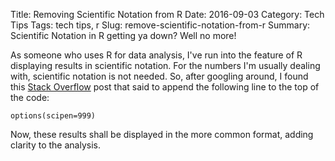 Title: Removing Scientific Notation from R
Date: 2016-09-03
Category: Tech Tips
Tags: tech tips, r
Slug: remove-scientific-notation-from-r
Summary: Scientific Notation in R getting ya down? Well no more! 

As someone who uses R for data analysis, I've run into the feature of R displaying results in scientific notation. For the numbers I'm usually dealing with, scientific notation is not needed. So, after googling around, I found this [Stack Overflow](http://stackoverflow.com/questions/5352099/how-to-disable-scientific-notation-in-r "Disable Scientific Notation in R") post that said to append the following line to the top of the code:

`options(scipen=999)`

Now, these results shall be displayed in the more common format, adding clarity to the analysis. 
